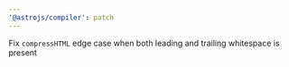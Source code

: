 ```yaml
---
'@astrojs/compiler': patch
---
```


Fix `compressHTML` edge case when both leading and trailing whitespace is present
